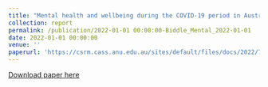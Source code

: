 ```yaml
---
title: "Mental health and wellbeing during the COVID-19 period in Australia"
collection: report
permalink: /publication/2022-01-01 00:00:00-Biddle_Mental_2022-01-01
date: 2022-01-01 00:00:00
venue: ''
paperurl: 'https://csrm.cass.anu.edu.au/sites/default/files/docs/2022/7/Mental_health_and_wellbeing_during_the_COVID-19_period.pdf'
---
```

[Download paper here](https://csrm.cass.anu.edu.au/sites/default/files/docs/2022/7/Mental_health_and_wellbeing_during_the_COVID-19_period.pdf)
